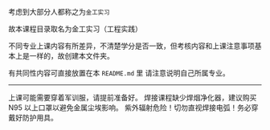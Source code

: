 考虑到大部分人都称之为`金工实习` 

故本课程目录取名为金工实习（工程实践）

不同专业上课内容有所差异，不清楚学分是否一致，但考核内容和上课注意事项基本上是一样的，故创建本文件夹。

有共同性内容可直接放置在本 `README.md` 里 请注意说明自己所属专业。

---
上课可能需要穿着军训服，请提前准备好。
焊接课程缺少焊烟净化器，建议购买 N95 以上口罩以避免金属尘埃影响。
紫外辐射危险！切勿直视焊接电弧！务必穿戴好防护用具。
